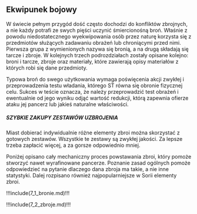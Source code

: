 ## Ekwipunek bojowy

W świecie pełnym przygód dość często dochodzi do konfliktów zbrojnych, a nie każdy potrafi ze swych pięści uczynić śmiercionośną broń. Właśnie z powodu niedostatecznego wyekwipowania osób przez naturę korzysta się z przedmiotów służących zadawaniu obrażeń lub chroniącymi przed nimi. Pierwsza grupa z wymienionych nazywa się bronią, a na drugą składają się tarcze i zbroje. W kolejnych trzech podrozdziałach zostały opisane kolejno: broni i tarcze, zbroje oraz materiały, które zawierają opisy materiałów z których robi się dane przedmioty. 

Typowa broń do swego użytkowania wymaga poświęcenia akcji zwykłej i przeprowadzenia testu władania, którego ST równa się obronie fizycznej celu. Sukces w teście oznacza, że należy przeprowadzić test obrażeń i ewentualnie od jego wyniku odjąć wartość redukcji, którą zapewnia ofierze ataku jej pancerz lub jakieś naturalne właściwości. 

<h5>SZYBKIE ZAKUPY ZESTAWÓW UZBROJENIA</h5>

Miast dobierać indywidualnie różne elementy zbroi można skorzystać z gotowych zestawów. Wszystkie te zestawy są zwykłej jakości. Za lepsze trzeba zapłacić więcej, a za gorsze odpowiednio mniej. 

Poniżej opisano cały mechaniczny proces powstawania zbroi, który pomoże stworzyć nawet wyrafinowane pancerze. Poznanie zasad ogólnych pomoże odpowiedzieć na pytanie dlaczego dana zbroja ma takie, a nie inne statystyki. Dalej rozpisano również najpopularniejsze w Sorii elementy zbroi. 

!!!include(7_1_bronie.md)!!!

!!!include(7_2_zbroje.md)!!!